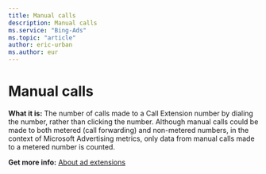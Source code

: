 ```yaml
---
title: Manual calls
description: Manual calls
ms.service: "Bing-Ads"
ms.topic: "article"
author: eric-urban
ms.author: eur
---
```


# Manual calls

**What it is:**     The number of calls made to a Call Extension number by dialing the number, rather than clicking the number. Although manual calls could be made to both metered (call forwarding) and non-metered numbers, in the context of Microsoft Advertising metrics, only data from manual calls made to a metered number is counted.

**Get more info:**     [About ad extensions](../hlp_BA_CONC_AboutAdExtensions.md)


